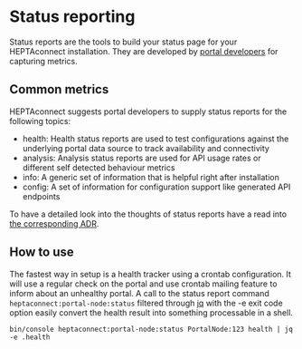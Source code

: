 # Status reporting

Status reports are the tools to build your status page for your HEPTAconnect installation.
They are developed by [portal developers](../portal-developer/status-reporting.md) for capturing metrics.


## Common metrics

HEPTAconnect suggests portal developers to supply status reports for the following topics:

* health: Health status reports are used to test configurations against the underlying portal data source to track availability and connectivity
* analysis: Analysis status reports are used for API usage rates or different self detected behaviour metrics
* info: A generic set of information that is helpful right after installation
* config: A set of information for configuration support like generated API endpoints

To have a detailed look into the thoughts of status reports have a read into [the corresponding ADR](../../reference/adr/2020-10-15-portal-status-reporters.md).


## How to use

The fastest way in setup is a health tracker using a crontab configuration.
It will use a regular check on the portal and use crontab mailing feature to inform about an unhealthy portal.
A call to the status report command `heptaconnect:portal-node:status` filtered through [jq](https://stedolan.github.io/jq/) with the -e exit code option easily convert the health result into something processable in a shell.

```shell
bin/console heptaconnect:portal-node:status PortalNode:123 health | jq -e .health
```
